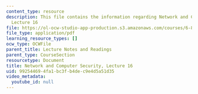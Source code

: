 ```yaml
---
content_type: resource
description: This file contains the information regarding Network and Computer Security,
  Lecture 16
file: https://ol-ocw-studio-app-production.s3.amazonaws.com/courses/6-857-network-and-computer-security-spring-2014/992544694fa1bc3fb4dec9e4d5a51d35_MIT6_857S14_Lec16.pdf
file_type: application/pdf
learning_resource_types: []
ocw_type: OCWFile
parent_title: Lecture Notes and Readings
parent_type: CourseSection
resourcetype: Document
title: Network and Computer Security, Lecture 16
uid: 99254469-4fa1-bc3f-b4de-c9e4d5a51d35
video_metadata:
  youtube_id: null
---
```

